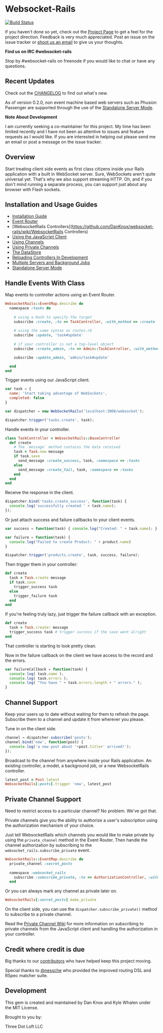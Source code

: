 # Websocket-Rails

[![Build Status](https://travis-ci.org/websocket-rails/websocket-rails.png?branch=master)](https://travis-ci.org/websocket-rails/websocket-rails)

If you haven't done so yet, check out the [Project Page](http://danknox.github.com/websocket-rails/) to get a feel for the project direction. Feedback is very much appreciated. Post an issue on the issue tracker or [shoot us an email](mailto:support@threedotloft.com) to give us your thoughts.

**Find us on IRC #websocket-rails**

Stop by #websocket-rails on freenode if you would like to chat or have any
questions.

## Recent Updates

Check out the [CHANGELOG](https://github.com/DanKnox/websocket-rails/blob/master/CHANGELOG.md) to find out what's new.

As of version 0.2.0, non event machine based web servers such as Phusion
Passenger are supported through the use of the [Standalone Server Mode](https://github.com/DanKnox/websocket-rails/wiki/Standalone-Server-Mode).

**Note About Development**

I am currently seeking a co-maintainer for this project. My time has
been limited recently and I have not been as attentive to issues and
feature requests as I would like. If you are interested in helping out
please send me an email or post a message on the issue tracker.

## Overview

Start treating client side events as first class citizens inside your
Rails application with a built in WebSocket server. Sure, WebSockets
aren't quite universal yet. That's why we also support streaming HTTP.
Oh, and if you don't mind running a separate process, you can support
just about any browser with Flash sockets.

## Installation and Usage Guides

* [Installation
  Guide](https://github.com/DanKnox/websocket-rails/wiki/Installation-and-Setup)
* [Event
  Router](https://github.com/DanKnox/websocket-rails/wiki/The-Event-Router)
* [WebsocketRails Controllers](https://github.com/DanKnox/websocket-rails/wiki/WebsocketRails Controllers)
* [Using the JavaScript
  Client](https://github.com/DanKnox/websocket-rails/wiki/Using-the-JavaScript-Client)
* [Using
  Channels](https://github.com/DanKnox/websocket-rails/wiki/Working-with-Channels)
* [Using Private Channels](https://github.com/DanKnox/websocket-rails/wiki/Using-Private-Channels)
* [The
  DataStore](https://github.com/DanKnox/websocket-rails/wiki/Using-the-DataStore)
* [Reloading Controllers In Development](https://github.com/DanKnox/websocket-rails/wiki/Reloading-Controllers-In-Development)
* [Multiple Servers and Background Jobs](https://github.com/DanKnox/websocket-rails/wiki/Multiple-Servers-and-Background-Jobs)
* [Standalone Server Mode](https://github.com/DanKnox/websocket-rails/wiki/Standalone-Server-Mode)

## Handle Events With Class

Map events to controller actions using an Event Router.

````ruby
WebsocketRails::EventMap.describe do
  namespace :tasks do
  
    # using a Hash to specify the target
    subscribe :create, :to => TaskController, :with_method => :create
    
    # using the same syntax as routes.rb
    subscribe :update, 'task#update'
    
    # if your controller is not a top-level object
    subscribe :create_admin, :to => Admin::TaskController, :with_method => :create

    subscribe :update_admin, 'admin/task#update'

  end
end
````

Trigger events using our JavaScript client.

````javascript
var task = {
  name: 'Start taking advantage of WebSockets',
  completed: false
}

var dispatcher = new WebSocketRails('localhost:3000/websocket');

dispatcher.trigger('tasks.create', task);
````

Handle events in your controller.

````ruby
class TaskController < WebsocketRails::BaseController
  def create
    # The `message` method contains the data received
    task = Task.new message
    if task.save
      send_message :create_success, task, :namespace => :tasks
    else
      send_message :create_fail, task, :namespace => :tasks
    end
  end
end
````

Receive the response in the client.

````javascript
dispatcher.bind('tasks.create_success', function(task) {
  console.log('successfully created ' + task.name);
});
````

Or just attach success and failure callbacks to your client events.

````javascript
var success = function(task) { console.log("Created: " + task.name); }

var failure = function(task) {
  console.log("Failed to create Product: " + product.name)
}

dispatcher.trigger('products.create', task, success, failure);
````

Then trigger them in your controller:

````ruby
def create
  task = Task.create message
  if task.save
    trigger_success task
  else
    trigger_failure task
  end
end
````

If you're feeling truly lazy, just trigger the failure callback with an
exception.

````ruby
def create
  task = Task.create! message
  trigger_success task # trigger success if the save went alright
end
````

That controller is starting to look pretty clean.

Now in the failure callback on the client we have access to the record
and the errors.

````javascript
var failureCallback = function(task) {
  console.log( task.name );
  console.log( task.errors );
  console.log( "You have " + task.errors.length + " errors." );
}
````

## Channel Support

Keep your users up to date without waiting for them to refresh the page.
Subscribe them to a channel and update it from wherever you please.

Tune in on the client side.

````javascript
channel = dispatcher.subscribe('posts');
channel.bind('new', function(post) {
  console.log('a new post about '+post.title+' arrived!');
});
````

Broadcast to the channel from anywhere inside your Rails application. An
existing controller, a model, a background job, or a new WebsocketRails
controller.

````ruby
latest_post = Post.latest
WebsocketRails[:posts].trigger 'new', latest_post
````

## Private Channel Support

Need to restrict access to a particular channel? No problem. We've got
that. 

Private channels give you the ability to authorize a user's
subscription using the authorization mechanism of your choice.

Just tell WebsocketRails which channels you would like to make private by using the `private_channel` method in the Event Router.
Then handle the channel authorization by subscribing to the `websocket_rails.subscribe_private` event.

````ruby
WebsocketRails::EventMap.describe do
  private_channel :secret_posts
  
  namespace :websocket_rails
    subscribe :subscribe_private, :to => AuthorizationController, :with_method => :authorize_channels
  end
```` 

Or you can always mark any channel as private later on.

````ruby
WebsocketRails[:secret_posts].make_private
````

On the client side, you can use the `dispatcher.subscribe_private()`
method to subscribe to a private channel.

Read the [Private Channel Wiki](https://github.com/DanKnox/websocket-rails/wiki/Using-Private-Channels) for more information on subscribing to
private channels from the JavaScript client and handling the
authorization in your controller.

## Credit where credit is due

Big thanks to our
[contributors](https://github.com/DanKnox/websocket-rails/graphs/contributors)
who have helped keep this project moving.

Special thanks to [@nessche](https://github.com/nessche) who provided the improved routing DSL and
RSpec matcher suite.

## Development

This gem is created and maintained by Dan Knox and Kyle Whalen under the MIT License.

Brought to you by:

Three Dot Loft LLC
